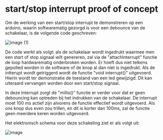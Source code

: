 # start/stop interrupt proof of concept
Om de werking van een start/stop interrupt te demonstreren op een arduino, waarin softwarematig gezorgd is voor een debounce van de schakelaar, is de volgende code geschreven:

![image (1)](https://github.com/jorenverdegem/Linefollower/assets/146443076/65a76b2e-55eb-4801-8ad1-eb73e2806f72)

De code werkt als volgt: als de schakelaar wordt ingedrukt waarmee men een start of stop signaal wilt genereren, zal via de "attachInterrupt" functie de loop hardwarematig onderbroken worden. Er hoeft dus niet telkens gepolled worden in de software of de knop al dan niet is ingedrukt.
Als de intterupt wordt getriggerd wordt de functie "void interrupt()" uitgevoerd. Hierin wordt ter demonstratie de toestand van een led gewijzigd. Dit kan uiteraard vervangen worden door een start/stop signaal.

In deze interrupt zorgt de "millis()" functie er verder voor dat er geen debouncing kan optreden bij het indrukken van de schakelaar. De interrupt moet 100 ms actief zijn alvorens de functie effectief wordt uitgevoerd. Als ons knop dus even zou trillen, en dit is korter dan 100ms, zal de functie geen meerdere keren worden uitgevoerd.

Het elektronisch schema voor deze schakeling ziet er als volgt uit:

![image](https://github.com/jorenverdegem/Linefollower/assets/146443076/d832adc4-6d47-4fa8-82ad-2db1a4c94fd1)
